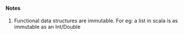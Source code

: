#### Notes

1. Functional data structures are immutable. For eg: a list in scala is as immutable as an Int/Double
